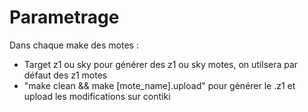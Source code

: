 # Parametrage

Dans chaque make des motes : 
- Target z1 ou sky pour générer des z1 ou sky motes, on utilsera par défaut des z1 motes
- "make clean && make [mote_name].upload" pour générer le .z1 et upload les modifications sur contiki

